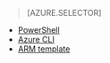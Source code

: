 > [AZURE.SELECTOR]
<!-- deleted by customization
- [Preview portal](/documentation/articles/virtual-networks-create-vnet-arm-pportal)
-->
- [PowerShell](/documentation/articles/virtual-networks-create-vnet-arm-ps)
- [Azure CLI](/documentation/articles/virtual-networks-create-vnet-arm-cli)
- [ARM template](/documentation/articles/virtual-networks-create-vnet-arm-template-click)